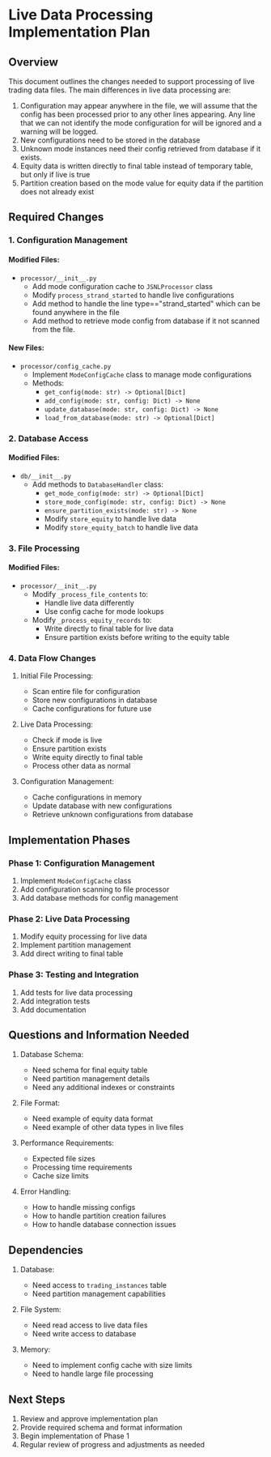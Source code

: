 # Live Data Processing Implementation Plan

## Overview
This document outlines the changes needed to support processing of live trading data files. The main differences in live data processing are:
1. Configuration may appear anywhere in the file, we will assume that the config has been processed prior to any other lines appearing.  Any line that we can not identify the mode configuration for will be ignored and a warning will be logged.
2. New configurations need to be stored in the database
3. Unknown mode instances need their config retrieved from database if it exists.
4. Equity data is written directly to final table instead of temporary table, but only if live is true
5. Partition creation based on the mode value for equity data if the partition does not already exist

## Required Changes

### 1. Configuration Management

#### Modified Files:
- `processor/__init__.py`
  - Add mode configuration cache to `JSNLProcessor` class
  - Modify `process_strand_started` to handle live configurations
  - Add method to handle the line type=="strand_started" which can be found anywhere in the file
  - Add method to retrieve mode config from database if it not scanned from the file.

#### New Files:
- `processor/config_cache.py`
  - Implement `ModeConfigCache` class to manage mode configurations
  - Methods:
    - `get_config(mode: str) -> Optional[Dict]`
    - `add_config(mode: str, config: Dict) -> None`
    - `update_database(mode: str, config: Dict) -> None`
    - `load_from_database(mode: str) -> Optional[Dict]`

### 2. Database Access

#### Modified Files:
- `db/__init__.py`
  - Add methods to `DatabaseHandler` class:
    - `get_mode_config(mode: str) -> Optional[Dict]`
    - `store_mode_config(mode: str, config: Dict) -> None`
    - `ensure_partition_exists(mode: str) -> None`
    - Modify `store_equity` to handle live data
    - Modify `store_equity_batch` to handle live data

### 3. File Processing

#### Modified Files:
- `processor/__init__.py`
  - Modify `_process_file_contents` to:
    - Handle live data differently
    - Use config cache for mode lookups
  - Modify `_process_equity_records` to:
    - Write directly to final table for live data
    - Ensure partition exists before writing to the equity table

### 4. Data Flow Changes

1. Initial File Processing:
   - Scan entire file for configuration
   - Store new configurations in database
   - Cache configurations for future use

2. Live Data Processing:
   - Check if mode is live
   - Ensure partition exists
   - Write equity directly to final table
   - Process other data as normal

3. Configuration Management:
   - Cache configurations in memory
   - Update database with new configurations
   - Retrieve unknown configurations from database

## Implementation Phases

### Phase 1: Configuration Management
1. Implement `ModeConfigCache` class
2. Add configuration scanning to file processor
3. Add database methods for config management

### Phase 2: Live Data Processing
1. Modify equity processing for live data
2. Implement partition management
3. Add direct writing to final table

### Phase 3: Testing and Integration
1. Add tests for live data processing
2. Add integration tests
3. Add documentation

## Questions and Information Needed

1. Database Schema:
   - Need schema for final equity table
   - Need partition management details
   - Need any additional indexes or constraints

2. File Format:
   - Need example of equity data format
   - Need example of other data types in live files

3. Performance Requirements:
   - Expected file sizes
   - Processing time requirements
   - Cache size limits

4. Error Handling:
   - How to handle missing configs
   - How to handle partition creation failures
   - How to handle database connection issues

## Dependencies

1. Database:
   - Need access to `trading_instances` table
   - Need partition management capabilities

2. File System:
   - Need read access to live data files
   - Need write access to database

3. Memory:
   - Need to implement config cache with size limits
   - Need to handle large file processing

## Next Steps

1. Review and approve implementation plan
2. Provide required schema and format information
3. Begin implementation of Phase 1
4. Regular review of progress and adjustments as needed



